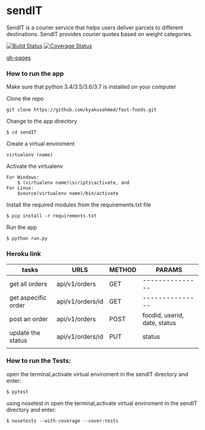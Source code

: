 # sendIT
SendIT is a courier service that helps users deliver parcels to different destinations. SendIT provides courier quotes based on weight categories.

[![Build Status](https://travis-ci.org/kyakusahmed/sendIT.svg?branch=apv1)](https://travis-ci.org/kyakusahmed/sendIT)
[![Coverage Status](https://coveralls.io/repos/github/kyakusahmed/sendIT/badge.svg)](https://coveralls.io/github/kyakusahmed/sendIT)

[gh-pages](https://kyakusahmed.github.io/sendIT/UI/)
### How to run the app


Make sure that python 3.4/3.5/3.6/3.7 is installed on your computer

Clone the repo
```
git clone https://github.com/kyakusahmed/fast-foods.git
```
Change to the app directory
```
$ cd sendIT
```
Create a virtual enviroment
```
virtualenv (name)
```
Activate the virtualenv
```
For Windows:
	$ (virtualenv name)\scripts\activate, and  	
For Linux: 
 	$source(virtualenv name)/bin/activate
```
Install the required modules from the requirements.txt file 
```
$ pip install -r requirements.txt
```
Run the app
```
$ python run.py
```

### Heroku link


| tasks               |    URLS                |  METHOD  |         PARAMS              | 
| ------------------- | -----------------------|----------|-----------------------------|
| get all orders      | api/v1/orders          |  GET     |   ---------------           |
| get aspecific order | api/v1/orders/id       |  GET     |   ---------------           |
| post an order       | api/v1/orders          |  POST    | foodid, userid, date, status| 
| update the status   | api/v1/orders/id       |  PUT     | status                      |
|                     |                        |          |                             |
	
### How to run the Tests:

 open the terminal,activate virtual enviroment in the sendIT directory  and enter:
 ```
 $ pytest
```
 using nosetest  in open the terminal,activate virtual enviroment in the sendIT directory and enter:
 ```
 $ nosetests --with-coverage --cover-tests
 ```
 


